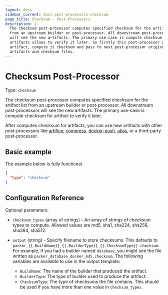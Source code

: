 ```yaml
---
layout: docs
sidebar_current: docs-post-processors-checksum
page_title: Checksum - Post-Processors
description: |-
  The checksum post-processor computes specified checksum for the artifact list
  from an upstream builder or post-processor. All downstream post-processors
  will see the new artifacts. The primary use-case is compute checksum for
  artifacts allows to verify it later. So firstly this post-processor get
  artifact, compute it checksum and pass to next post-processor original
  artifacts and checksum files.
---
```


# Checksum Post-Processor

Type: `checksum`

The checksum post-processor computes specified checksum for the artifact list
from an upstream builder or post-processor. All downstream post-processors will
see the new artifacts. The primary use-case is compute checksum for artifact to
verify it later.

After computes checksum for artifacts, you can use new artifacts with other
post-processors like
[artifice](https://www.packer.io/docs/post-processors/artifice.html),
[compress](https://www.packer.io/docs/post-processors/compress.html),
[docker-push](https://www.packer.io/docs/post-processors/docker-push.html),
[atlas](https://www.packer.io/docs/post-processors/atlas.html), or a third-party
post-processor.

## Basic example

The example below is fully functional.

```json
{
  "type": "checksum"
}
```

## Configuration Reference

Optional parameters:

- `checksum_types` (array of strings) - An array of strings of checksum types
to compute. Allowed values are md5, sha1, sha224, sha256, sha384, sha512.
- `output` (string) - Specify filename to store checksums. This defaults to
    `packer_{{.BuildName}}_{{.BuilderType}}_{{.ChecksumType}}.checksum`. For
    example, if you had a builder named `database`, you might see the file
    written as `packer_database_docker_md5.checksum`. The following variables are
    available to use in the output template:

    * `BuildName`: The name of the builder that produced the artifact.
    * `BuilderType`: The type of builder used to produce the artifact.
    * `ChecksumType`: The type of checksums the file contains. This should be
        used if you have more than one value in `checksum_types`.
